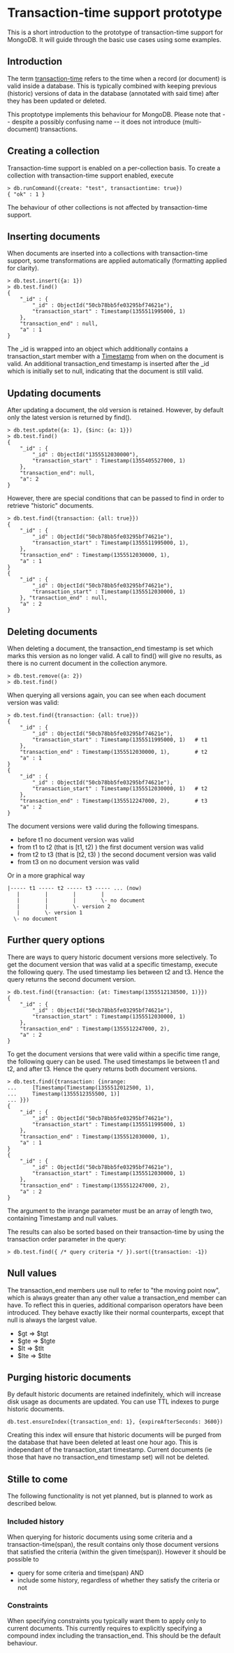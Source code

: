 Transaction-time support prototype
==================================

This is a short introduction to the prototype of transaction-time support for
MongoDB. It will guide through the basic use cases using some examples.

Introduction
------------

The term [transaction-time](http://en.wikipedia.org/wiki/Transaction_time)
refers to the time when a record (or document) is valid inside a database.
This is typically combined with keeping previous (historic) versions of data in
the database (annotated with said time) after they has been updated or deleted.

This proptotype implements this behaviour for MongoDB. Please note that --
despite a possibly confusing name -- it does not introduce (multi-document)
transactions.


Creating a collection
---------------------

Transaction-time support is enabled on a per-collection basis. To create a
collection with transaction-time support enabled, execute

    > db.runCommand({create: "test", transactiontime: true})
    { "ok" : 1 }

The behaviour of other collections is not affected by transaction-time support.


Inserting documents
-------------------

When documents are inserted into a collections with transaction-time support,
some transformations are applied automatically (formatting applied for
clarity).

    > db.test.insert({a: 1})
    > db.test.find()
    {
        "_id" : {
            "_id" : ObjectId("50cb78bb5fe03295bf74621e"),
            "transaction_start" : Timestamp(1355511995000, 1)
        },
        "transaction_end" : null,
        "a" : 1
    }


The _id is wrapped into an object which additionally contains a
transaction_start member with a
[Timestamp](http://docs.mongodb.org/manual/core/document/#timestamps) from when
on the document is valid.  An additional transaction_end timestamp is inserted
after the _id which is initially set to null, indicating that the document is
still valid.


Updating documents
------------------

After updating a document, the old version is retained. However, by default
only the latest version is returned by find().

    > db.test.update({a: 1}, {$inc: {a: 1}})
    > db.test.find()
    {
        "_id" : {
            "_id" : ObjectId("1355512030000"),
            "transaction_start" : Timestamp(1355405527000, 1)
        },
        "transaction_end": null,
        "a": 2
    }

However, there are special conditions that can be passed to find in order to
retrieve "historic" documents.

    > db.test.find({transaction: {all: true}})
    {
        "_id" : {
            "_id" : ObjectId("50cb78bb5fe03295bf74621e"),
            "transaction_start" : Timestamp(1355511995000, 1),
        },
        "transaction_end" : Timestamp(1355512030000, 1),
        "a" : 1
    }
    {
        "_id" : {
            "_id" : ObjectId("50cb78bb5fe03295bf74621e"),
            "transaction_start" : Timestamp(1355512030000, 1)
        }, "transaction_end" : null,
        "a" : 2
    }



Deleting documents
------------------

When deleting a document, the transaction_end timestamp is set which marks this
version as no longer valid. A call to find() will give no results, as there is
no current document in the collection anymore.

    > db.test.remove({a: 2})
    > db.test.find()

When querying all versions again, you can see when each document version was
valid:

    > db.test.find({transaction: {all: true}})
    {
        "_id" : {
            "_id" : ObjectId("50cb78bb5fe03295bf74621e"),
            "transaction_start" : Timestamp(1355511995000, 1)   # t1
        },
        "transaction_end" : Timestamp(1355512030000, 1),        # t2
        "a" : 1
    }
    {
        "_id" : {
            "_id" : ObjectId("50cb78bb5fe03295bf74621e"),
            "transaction_start" : Timestamp(1355512030000, 1)   # t2
        },
        "transaction_end" : Timestamp(1355512247000, 2),        # t3
        "a" : 2
    }

The document versions were valid during the following timespans.
* before t1 no document version was valid
* from t1 to t2 (that is [t1, t2) ) the first document version was valid
* from t2 to t3 (that is [t2, t3) ) the second document version was valid
* from t3 on no document version was valid

Or in a more graphical way

    |----- t1 ----- t2 ----- t3 ----- ... (now)
       |        |        |        |
       |        |        |        \- no document
       |        |        \- version 2
       |        \- version 1
      \- no document


Further query options
---------------------

There are ways to query historic document versions more selectively. To get the
document version that was valid at a specific timestamp, execute the following
query. The used timestamp lies between t2 and t3. Hence the query returns the
second document version.

    > db.test.find({transaction: {at: Timestamp(1355512138500, 1)}})
    {
        "_id" : {
            "_id" : ObjectId("50cb78bb5fe03295bf74621e"),
            "transaction_start" : Timestamp(1355512030000, 1)
        },
        "transaction_end" : Timestamp(1355512247000, 2),
        "a" : 2
    }

To get the document versions that were valid within a specific time range, the
following query can be used. The used timestamps lie between t1 and t2, and
after t3. Hence the query returns both document versions.

    > db.test.find({transaction: {inrange:
    ...     [Timestamp(Timestamp(1355512012500, 1),
    ...     Timestamp(1355512355500, 1)]
    ... }})
    {
        "_id" : {
            "_id" : ObjectId("50cb78bb5fe03295bf74621e"),
            "transaction_start" : Timestamp(1355511995000, 1)
        },
        "transaction_end" : Timestamp(1355512030000, 1),
        "a" : 1
    }
    {
        "_id" : {
            "_id" : ObjectId("50cb78bb5fe03295bf74621e"),
            "transaction_start" : Timestamp(1355512030000, 1)
        },
        "transaction_end" : Timestamp(1355512247000, 2),
        "a" : 2
    }

The argument to the inrange parameter must be an array of length two,
containing Timestamp and null values.

The results can also be sorted based on their transaction-time by using the
transaction order parameter in the query:

    > db.test.find({ /* query criteria */ }).sort({transaction: -1})


Null values
-----------

The transaction_end members use null to refer to "the moving point now", which
is always greater than any other value a transaction_end member can have. To
reflect this in queries, additional comparison operators have been introduced.
They behave exactly like their normal counterparts, except that null is always
the largest value.

* $gt => $tgt
* $gte => $tgte
* $lt => $tlt
* $lte => $tlte


Purging historic documents
--------------------------

By default historic documents are retained indefinitely, which will increase
disk usage as documents are updated. You can use TTL indexes to purge historic
documents.

    db.test.ensureIndex({transaction_end: 1}, {expireAfterSeconds: 3600})

Creating this index will ensure that historic documents will be purged from the
database that have been deleted at least one hour ago. This is independant of
the transaction_start timestamp. Current documents (ie those that have no
transaction_end timestamp set) will not be deleted.


Stille to come
--------------

The following functionality is not yet planned, but is planned to work as
described below.

### Included history

When querying for historic documents using some criteria and a
transaction-time(span), the result contains only those document versions that
satisfied the criteria (within the given time(span)). However it should be possible to

* query for some criteria and time(span) AND
* include some history, regardless of whether they satisfy the criteria or not


### Constraints

When specifying constraints you typically want them to apply only to current
documents. This currently requires to explicitly specifying a compound index
including the transaction_end. This should be the default behaviour.
